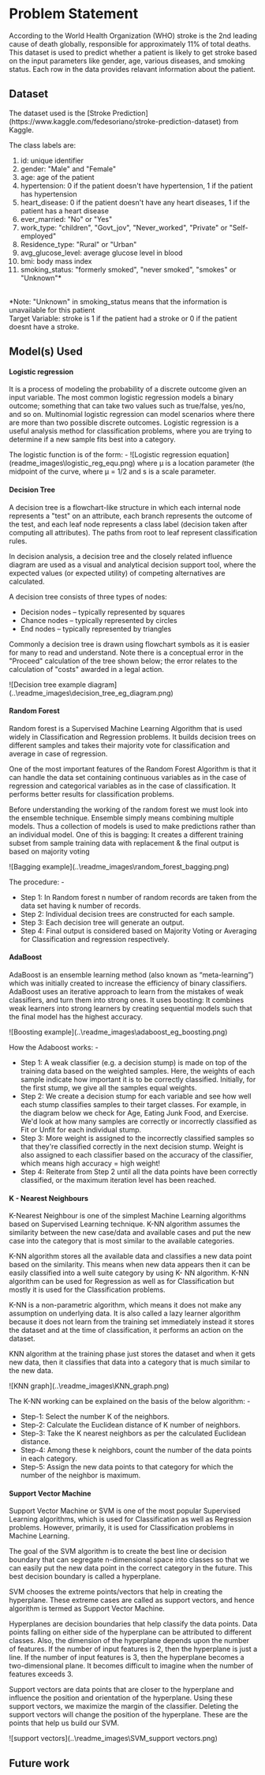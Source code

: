 # Problem Statement
<p>According to the World Health Organization (WHO) stroke is the 2nd leading cause of death globally, responsible for approximately 11% of total deaths. This dataset is used to predict whether a patient is likely to get stroke based on the input parameters like gender, age, various diseases, and smoking status. Each row in the data provides relavant information about the patient.</p>

## Dataset
<p>The dataset used is the [Stroke Prediction](https://www.kaggle.com/fedesoriano/stroke-prediction-dataset) from Kaggle.</p>
<p>The class labels are:
<ol>
<li> id: unique identifier</li>
<li> gender: "Male" and "Female"</li>
<li> age: age of the patient</li>
<li> hypertension: 0 if the patient doesn't have hypertension, 1 if the patient has hypertension</li>
<li> heart_disease: 0 if the patient doesn't have any heart diseases, 1 if the patient has a heart disease</li>
<li> ever_married: "No" or "Yes"</li>
<li> work_type: "children", "Govt_jov", "Never_worked", "Private" or "Self-employed"</li>
<li> Residence_type: "Rural" or "Urban"</li>
<li> avg_glucose_level: average glucose level in blood</li>
<li> bmi: body mass index</li>
<li> smoking_status: "formerly smoked", "never smoked", "smokes" or "Unknown"*</li>
</ol>
<br> *Note: "Unknown" in smoking_status means that the information is unavailable for this patient <br>
Target Variable: stroke is 1 if the patient had a stroke or 0 if the patient doesnt have a stroke.</p>

## Model(s) Used
#### Logistic regression 
<p>It is a process of modeling the probability of a discrete outcome given an input variable. The most common logistic regression models a binary outcome; something that can take two values such as true/false, yes/no, and so on. Multinomial logistic regression can model scenarios where there are more than two possible discrete outcomes. Logistic regression is a useful analysis method for classification problems, where you are trying to determine if a new sample fits best into a category. </p>
<p>The logistic function is of the form: - 
![Logistic regression equation](readme_images\logistic_reg_equ.png)
where μ is a location parameter (the midpoint of the curve, where μ = 1/2 and s is a scale parameter.</p>

#### Decision Tree
<p>A decision tree is a flowchart-like structure in which each internal node represents a "test" on an attribute, each branch represents the outcome of the test, and each leaf node represents a class label (decision taken after computing all attributes). The paths from root to leaf represent classification rules.</p>
<p>In decision analysis, a decision tree and the closely related influence diagram are used as a visual and analytical decision support tool, where the expected values (or expected utility) of competing alternatives are calculated.</p>
A decision tree consists of three types of nodes:
<ul>
	<li>Decision nodes – typically represented by squares</li>
	<li>Chance nodes – typically represented by circles</li>
	<li>End nodes – typically represented by triangles</li>
</ul>
<p>Commonly a decision tree is drawn using flowchart symbols as it is easier for many to read and understand. Note there is a conceptual error in the "Proceed" calculation of the tree shown below; the error relates to the calculation of "costs" awarded in a legal action.</p>
![Decision tree example diagram](..\readme_images\decision_tree_eg_diagram.png)

#### Random Forest
<p>Random forest is a Supervised Machine Learning Algorithm that is used widely in Classification and Regression problems. It builds decision trees on different samples and takes their majority vote for classification and average in case of regression.</p>
<p>One of the most important features of the Random Forest Algorithm is that it can handle the data set containing continuous variables as in the case of regression and categorical variables as in the case of classification. It performs better results for classification problems.</p>
<p>Before understanding the working of the random forest we must look into the ensemble technique. Ensemble simply means combining multiple models. Thus a collection of models is used to make predictions rather than an individual model. One of this is bagging: It creates a different training subset from sample training data with replacement & the final output is based on majority voting</p>
![Bagging example](..\readme_images\random_forest_bagging.png)
<p>The procedure: -
<ul>
	<li>Step 1: In Random forest n number of random records are taken from the data set having k number of records.</li>
	<li>Step 2: Individual decision trees are constructed for each sample.</li>
	<li>Step 3: Each decision tree will generate an output.</li>
	<li>Step 4: Final output is considered based on Majority Voting or Averaging for Classification and regression respectively.</li>
</ul>

#### AdaBoost
<p>AdaBoost is an ensemble learning method (also known as “meta-learning”) which was initially created to increase the efficiency of binary classifiers. AdaBoost uses an iterative approach to learn from the mistakes of weak classifiers, and turn them into strong ones. It uses boosting: It combines weak learners into strong learners by creating sequential models such that the final model has the highest accuracy.</p>
![Boosting example](..\readme_images\adaboost_eg_boosting.png)
<p>How the Adaboost works: -
<ul>
	<li>Step 1: A weak classifier (e.g. a decision stump) is made on top of the training data based on the weighted samples. Here, the weights of each sample indicate how important it is to be correctly classified. Initially, for the first stump, we give all the samples equal weights.</li>
	<li>Step 2: We create a decision stump for each variable and see how well each stump classifies samples to their target classes. For example, in the diagram below we check for Age, Eating Junk Food, and Exercise. We'd look at how many samples are correctly or incorrectly classified as Fit or Unfit for each individual stump.</li>
	<li>Step 3: More weight is assigned to the incorrectly classified samples so that they're classified correctly in the next decision stump. Weight is also assigned to each classifier based on the accuracy of the classifier, which means high accuracy = high weight!</li>
	<li>Step 4: Reiterate from Step 2 until all the data points have been correctly classified, or the maximum iteration level has been reached.</li>
</ul>

#### K - Nearest Neighbours
<p>K-Nearest Neighbour is one of the simplest Machine Learning algorithms based on Supervised Learning technique.
K-NN algorithm assumes the similarity between the new case/data and available cases and put the new case into the category that is most similar to the available categories.</p>
<p>K-NN algorithm stores all the available data and classifies a new data point based on the similarity. This means when new data appears then it can be easily classified into a well suite category by using K- NN algorithm.
K-NN algorithm can be used for Regression as well as for Classification but mostly it is used for the Classification problems.</p>
<p>K-NN is a non-parametric algorithm, which means it does not make any assumption on underlying data.
It is also called a lazy learner algorithm because it does not learn from the training set immediately instead it stores the dataset and at the time of classification, it performs an action on the dataset.</p>
<p>KNN algorithm at the training phase just stores the dataset and when it gets new data, then it classifies that data into a category that is much similar to the new data.</p>
![KNN graph](..\readme_images\KNN_graph.png)
<p>The K-NN working can be explained on the basis of the below algorithm: -
<ul>
	<li>Step-1: Select the number K of the neighbors.</li>
	<li>Step-2: Calculate the Euclidean distance of K number of neighbors.</li>
	<li>Step-3: Take the K nearest neighbors as per the calculated Euclidean distance.</li>
	<li>Step-4: Among these k neighbors, count the number of the data points in each category.</li>
	<li>Step-5: Assign the new data points to that category for which the number of the neighbor is maximum.</li>
</ul></p>

#### Support Vector Machine
<p>Support Vector Machine or SVM is one of the most popular Supervised Learning algorithms, which is used for Classification as well as Regression problems. However, primarily, it is used for Classification problems in Machine Learning.</p>
<p>The goal of the SVM algorithm is to create the best line or decision boundary that can segregate n-dimensional space into classes so that we can easily put the new data point in the correct category in the future. This best decision boundary is called a hyperplane.</p>
<p>SVM chooses the extreme points/vectors that help in creating the hyperplane. These extreme cases are called as support vectors, and hence algorithm is termed as Support Vector Machine.</p>
<p>Hyperplanes are decision boundaries that help classify the data points. Data points falling on either side of the hyperplane can be attributed to different classes. Also, the dimension of the hyperplane depends upon the number of features. If the number of input features is 2, then the hyperplane is just a line. If the number of input features is 3, then the hyperplane becomes a two-dimensional plane. It becomes difficult to imagine when the number of features exceeds 3.</p>
<p>Support vectors are data points that are closer to the hyperplane and influence the position and orientation of the hyperplane. Using these support vectors, we maximize the margin of the classifier. Deleting the support vectors will change the position of the hyperplane. These are the points that help us build our SVM.</p>
![support vectors](..\readme_images\SVM_support vectors.png)

## Future work
